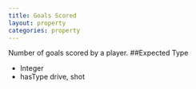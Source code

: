```yaml
---
title: Goals Scored
layout: property
categories: property
---
```

Number of goals scored by a player.
##Expected Type
* Integer
* hasType drive, shot
